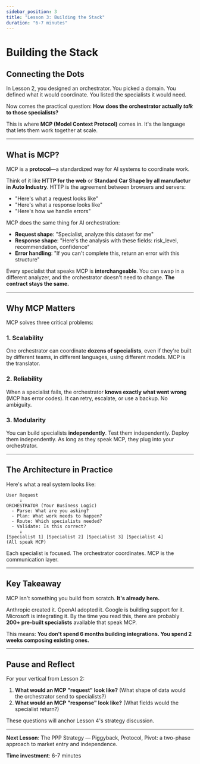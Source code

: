 ```yaml
---
sidebar_position: 3
title: "Lesson 3: Building the Stack"
duration: "6-7 minutes"
---
```


# Building the Stack

## Connecting the Dots

In Lesson 2, you designed an orchestrator. You picked a domain. You defined what it would coordinate. You listed the specialists it would need.

Now comes the practical question: **How does the orchestrator actually *talk* to those specialists?**

This is where **MCP (Model Context Protocol)** comes in. It's the language that lets them work together at scale.

---

## What is MCP?

MCP is a **protocol**—a standardized way for AI systems to coordinate work.

Think of it like **HTTP for the web** or **Standard Car Shape by all manufactur  in Auto Industry**. HTTP is the agreement between browsers and servers:
- "Here's what a request looks like"
- "Here's what a response looks like"
- "Here's how we handle errors"

MCP does the same thing for AI orchestration:
- **Request shape**: "Specialist, analyze this dataset for me"
- **Response shape**: "Here's the analysis with these fields: risk_level, recommendation, confidence"
- **Error handling**: "If you can't complete this, return an error with this structure"

Every specialist that speaks MCP is **interchangeable**. You can swap in a different analyzer, and the orchestrator doesn't need to change. **The contract stays the same.**

---

## Why MCP Matters

MCP solves three critical problems:

### 1. Scalability

One orchestrator can coordinate **dozens of specialists**, even if they're built by different teams, in different languages, using different models. MCP is the translator.

### 2. Reliability

When a specialist fails, the orchestrator **knows exactly what went wrong** (MCP has error codes). It can retry, escalate, or use a backup. No ambiguity.

### 3. Modularity

You can build specialists **independently**. Test them independently. Deploy them independently. As long as they speak MCP, they plug into your orchestrator.

---

## The Architecture in Practice

Here's what a real system looks like:

```
User Request
     ↓
ORCHESTRATOR (Your Business Logic)
  - Parse: What are you asking?
  - Plan: What work needs to happen?
  - Route: Which specialists needed?
  - Validate: Is this correct?
     ↓
[Specialist 1] [Specialist 2] [Specialist 3] [Specialist 4]
(All speak MCP)
```

Each specialist is focused. The orchestrator coordinates. MCP is the communication layer.

---

## Key Takeaway

MCP isn't something you build from scratch. **It's already here.**

Anthropic created it. OpenAI adopted it. Google is building support for it. Microsoft is integrating it. By the time you read this, there are probably **200+ pre-built specialists** available that speak MCP.

This means: **You don't spend 6 months building integrations. You spend 2 weeks composing existing ones.**

---

## Pause and Reflect

For your vertical from Lesson 2:

1. **What would an MCP "request" look like?** (What shape of data would the orchestrator send to specialists?)
2. **What would an MCP "response" look like?** (What fields would the specialist return?)

These questions will anchor Lesson 4's strategy discussion.

---

**Next Lesson**: The PPP Strategy — Piggyback, Protocol, Pivot: a two-phase approach to market entry and independence.

**Time investment**: 6-7 minutes
